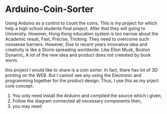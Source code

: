 # Arduino-Coin-Sorter
Using Arduino as a control to count the coins.
This is my project for which help a high school students final project. 
After that they will going to University. However, Hong Kong education system is too narrow about the
Academic result, Fast, Precise, Tricking. They need to overcome such nonsense barriers.
However, Due to recent years innovative idea and creativity is like a Storm spreading worldwide.
Like Ellon Musk, Boston Dynamic, A lot of the new idea and product does not creeated by book worm.

this project I would like to share is a coin sorter. In fact, there has lot of 3D printing on the WEB. But I cannot see any using the Electronic and programming together for the product design. Thus, I use this as my prject core concept.

1) You only need install the Arduino and complied the source which i given,
2) Follow the diagram connected all necessary components then,
3) you may need 

